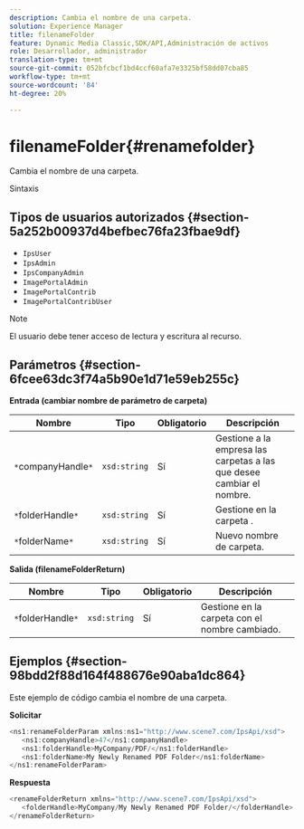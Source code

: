 ```yaml
---
description: Cambia el nombre de una carpeta.
solution: Experience Manager
title: filenameFolder
feature: Dynamic Media Classic,SDK/API,Administración de activos
role: Desarrollador, administrador
translation-type: tm+mt
source-git-commit: 052bfcbcf1bd4ccf60afa7e3325bf58dd07cba85
workflow-type: tm+mt
source-wordcount: '84'
ht-degree: 20%

---
```



# filenameFolder{#renamefolder}

Cambia el nombre de una carpeta.

Sintaxis

## Tipos de usuarios autorizados {#section-5a252b00937d4befbec76fa23fbae9df}

* `IpsUser`
* `IpsAdmin`
* `IpsCompanyAdmin`
* `ImagePortalAdmin`
* `ImagePortalContrib`
* `ImagePortalContribUser`

>[!NOTE]
>
>El usuario debe tener acceso de lectura y escritura al recurso.

## Parámetros {#section-6fcee63dc3f74a5b90e1d71e59eb255c}

**Entrada (cambiar nombre de parámetro de carpeta)**

| Nombre | Tipo | Obligatorio | Descripción |
|---|---|---|---|
| `*`companyHandle`*` | `xsd:string` | Sí | Gestione a la empresa las carpetas a las que desee cambiar el nombre. |
| `*`folderHandle`*` | `xsd:string` | Sí | Gestione en la carpeta . |
| `*`folderName`*` | `xsd:string` | Sí | Nuevo nombre de carpeta. |

**Salida (filenameFolderReturn)**

| Nombre | Tipo | Obligatorio | Descripción |
|---|---|---|---|
| `*`folderHandle`*` | `xsd:string` | Sí | Gestione en la carpeta con el nombre cambiado. |

## Ejemplos {#section-98bdd2f88d164f488676e90aba1dc864}

Este ejemplo de código cambia el nombre de una carpeta.

**Solicitar**

```java
<ns1:renameFolderParam xmlns:ns1="http://www.scene7.com/IpsApi/xsd">
   <ns1:companyHandle>47</ns1:companyHandle>
   <ns1:folderHandle>MyCompany/PDF/</ns1:folderHandle>
   <ns1:folderName>My Newly Renamed PDF Folder</ns1:folderName>
</ns1:renameFolderParam>
```

**Respuesta**

```java
<renameFolderReturn xmlns="http://www.scene7.com/IpsApi/xsd">
   <folderHandle>MyCompany/My Newly Renamed PDF Folder/</folderHandle>
</renameFolderReturn>
```

